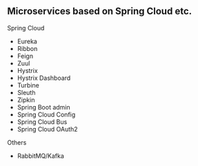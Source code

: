 ## Microservices based on Spring Cloud etc.

Spring Cloud
- Eureka
- Ribbon
- Feign
- Zuul
- Hystrix
- Hystrix Dashboard
- Turbine
- Sleuth
- Zipkin
- Spring Boot admin
- Spring Cloud Config
- Spring Cloud Bus
- Spring Cloud OAuth2

Others
- RabbitMQ/Kafka
